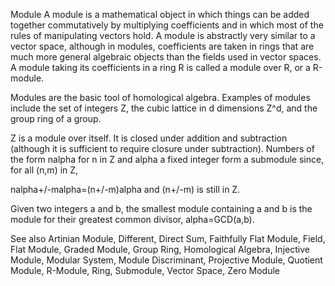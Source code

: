 Module
A module is a mathematical object in which things can be added together commutatively by multiplying coefficients and in which most of the rules of manipulating vectors hold. A module is abstractly very similar to a vector space, although in modules, coefficients are taken in rings that are much more general algebraic objects than the fields used in vector spaces. A module taking its coefficients in a ring R is called a module over R, or a R-module.

Modules are the basic tool of homological algebra. Examples of modules include the set of integers Z, the cubic lattice in d dimensions Z^d, and the group ring of a group.

Z is a module over itself. It is closed under addition and subtraction (although it is sufficient to require closure under subtraction). Numbers of the form nalpha for n in Z and alpha a fixed integer form a submodule since, for all (n,m) in Z,

 nalpha+/-malpha=(n+/-m)alpha 
and (n+/-m) is still in Z.

Given two integers a and b, the smallest module containing a and b is the module for their greatest common divisor, alpha=GCD(a,b).

See also
Artinian Module, Different, Direct Sum, Faithfully Flat Module, Field, Flat Module, Graded Module, Group Ring, Homological Algebra, Injective Module, Modular System, Module Discriminant, Projective Module, Quotient Module, R-Module, Ring, Submodule, Vector Space, Zero Module